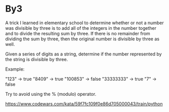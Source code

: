 # By3
A trick I learned in elementary school to determine whether or not a number was divisible by three is to add all of the integers in the number together and to divide the resulting sum by three. If there is no remainder from dividing the sum by three, then the original number is divisible by three as well.

Given a series of digits as a string, determine if the number represented by the string is divisible by three.

Example:

"123"      -> true
"8409"     -> true
"100853"   -> false
"33333333" -> true
"7"        -> false

Try to avoid using the % (modulo) operator.


https://www.codewars.com/kata/59f7fc109f0e86d705000043/train/python
 
 
 
